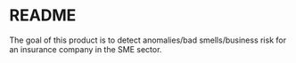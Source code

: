 # README

The goal of this product is to detect anomalies/bad smells/business risk for an insurance company in the SME sector.
